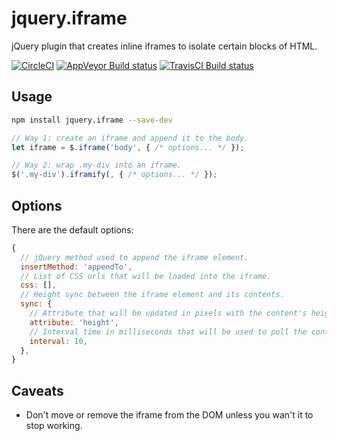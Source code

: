 # jquery.iframe

jQuery plugin that creates inline iframes to isolate certain blocks of HTML.

[![CircleCI](https://circleci.com/gh/skyrpex/jquery.iframe.svg?style=svg)](https://circleci.com/gh/skyrpex/jquery.iframe) [![AppVeyor Build status](https://ci.appveyor.com/api/projects/status/rqfva21h5sxon85n?svg=true)](https://ci.appveyor.com/project/skyrpex/jquery-iframe) [![TravisCI Build status](https://travis-ci.org/skyrpex/jquery.iframe.svg?branch=master)](https://travis-ci.org/skyrpex/jquery.iframe)

## Usage

```bash
npm install jquery.iframe --save-dev
```

```javascript
// Way 1: create an iframe and append it to the body.
let iframe = $.iframe('body', { /* options... */ });

// Way 2: wrap .my-div into an iframe.
$('.my-div').iframify(, { /* options... */ });
```

## Options
There are the default options:
```javascript
{
  // jQuery method used to append the iframe element.
  insertMethod: 'appendTo',
  // List of CSS urls that will be loaded into the iframe.
  css: [],
  // Height sync between the iframe element and its contents.
  sync: {
    // Attribute that will be updated in pixels with the content's height. Possible values are height, minHeight and maxHeight.
    attribute: 'height',
    // Interval time in milliseconds that will be used to poll the content's height.
    interval: 10,
  },
}
```

## Caveats
* Don't move or remove the iframe from the DOM unless you wan't it to stop working.

